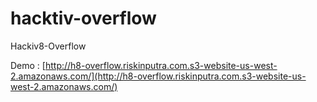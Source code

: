 # hacktiv-overflow
Hackiv8-Overflow


Demo : [http://h8-overflow.riskinputra.com.s3-website-us-west-2.amazonaws.com/](http://h8-overflow.riskinputra.com.s3-website-us-west-2.amazonaws.com/)
